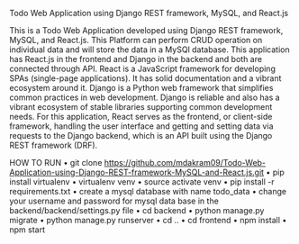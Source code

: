 Todo Web Application using Django REST framework, MySQL, and React.js

This is a Todo Web Application developed using Django REST framework, MySQL, and React.js. This Platform can perform CRUD operation on individual data and will store the data in a MySQl database. This application has React.js in the frontend and Django in the backend and both are connected through API.
React is a JavaScript framework for developing SPAs (single-page applications). It has solid documentation and a vibrant ecosystem around it.
Django is a Python web framework that simplifies common practices in web development. Django is reliable and also has a vibrant ecosystem of stable libraries supporting common development needs.
For this application, React serves as the frontend, or client-side framework, handling the user interface and getting and setting data via requests to the Django backend, which is an API built using the Django REST framework (DRF).

HOW TO RUN 
•	git clone https://github.com/mdakram09/Todo-Web-Application-using-Django-REST-framework-MySQL-and-React.js.git
•	pip install virtualenv
•	virtualenv venv
•	source activate venv
•	pip install -r requirements.txt
•	create a mysql database with name todo_data
•	change your username and password for mysql data base in the backend/backend/settings.py file
•	cd backend
•	python manage.py migrate
•	python manage.py runserver
•	cd ..
•	cd frontend
•	npm install
•	npm start


